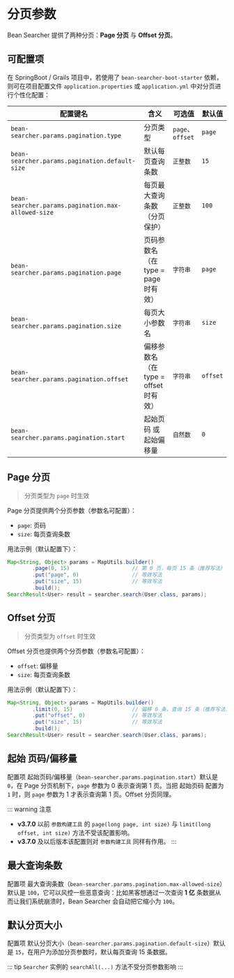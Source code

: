 # 分页参数

Bean Searcher 提供了两种分页：**Page 分页** 与 **Offset 分页**。

## 可配置项

在 SpringBoot / Grails 项目中，若使用了 `bean-searcher-boot-starter` 依赖，则可在项目配置文件 `application.properties` 或 `application.yml` 中对分页进行个性化配置：

配置键名 | 含义 | 可选值 | 默认值
-|-|-|-
`bean-searcher.params.pagination.type` | 分页类型 | `page`、`offset` | `page`
`bean-searcher.params.pagination.default-size` | 默认每页查询条数 | `正整数` | `15`
`bean-searcher.params.pagination.max-allowed-size` | 每页最大查询条数（分页保护） | `正整数` | `100`
`bean-searcher.params.pagination.page` | 页码参数名（在 type = page 时有效） | `字符串` | `page`
`bean-searcher.params.pagination.size` | 每页大小参数名 | `字符串` | `size`
`bean-searcher.params.pagination.offset` | 偏移参数名（在 type = offset 时有效） | `字符串` | `offset`
`bean-searcher.params.pagination.start` | 起始页码 或 起始偏移量 | `自然数` | `0`

## Page 分页

> 分页类型为 `page` 时生效

Page 分页提供两个分页参数（参数名可配置）：

* `page`: 页码
* `size`: 每页查询条数

用法示例（默认配置下）：

```java
Map<String, Object> params = MapUtils.builder()
        .page(0, 15)                    // 第 0 页，每页 15 条（推荐写法）
        .put("page", 0)                 // 等效写法
        .put("size", 15)                // 等效写法
        .build();
SearchResult<User> result = searcher.search(User.class, params);
```

## Offset 分页

> 分页类型为 `offset` 时生效

Offset 分页也提供两个分页参数（参数名可配置）：

* `offset`: 偏移量
* `size`: 每页查询条数

用法示例（默认配置下）：

```java
Map<String, Object> params = MapUtils.builder()
        .limit(0, 15)                   // 偏移 0 条，查询 15 条（推荐写法）
        .put("offset", 0)               // 等效写法
        .put("size", 15)                // 等效写法
        .build();
SearchResult<User> result = searcher.search(User.class, params);
```

## 起始 页码/偏移量

配置项 起始页码/偏移量（`bean-searcher.params.pagination.start`）默认是 `0`，在 Page 分页机制下，`page` 参数为 0 表示查询第 1 页。当把 起始页码 配置为 `1` 时，则 `page` 参数为 1 才表示查询第 1 页。Offset 分页同理。

::: warning 注意
* **v3.7.0** 以前 `参数构建工具` 的 `page(long page, int size)` 与 `limit(long offset, int size)` 方法不受该配置影响。
* **v3.7.0** 及以后版本该配置则对  `参数构建工具`  同样有作用。
:::

## 最大查询条数

配置项 最大查询条数（`bean-searcher.params.pagination.max-allowed-size`）默认是 `100`，它可以风控一些恶意查询：比如黑客想通过一次查询 **1 亿** 条数据从而让我们系统崩溃时，Bean Searcher 会自动把它缩小为 `100`。

## 默认分页大小

配置项 默认分页大小（`bean-searcher.params.pagination.default-size`）默认是 `15`，在用户为添加分页参数时，默认每页查询 15 条数据。

::: tip
`Searcher` 实例的 `searchAll(...)` 方法不受分页参数影响
:::
